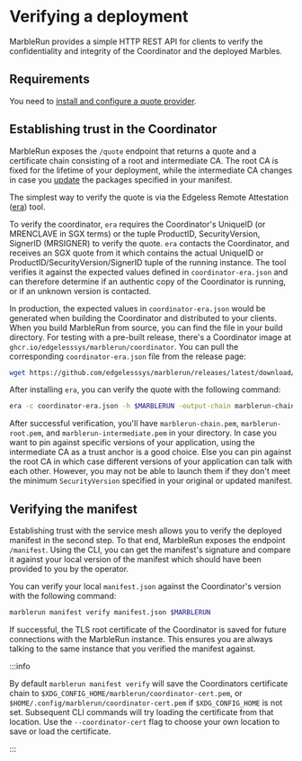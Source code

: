 # Verifying a deployment

MarbleRun provides a simple HTTP REST API for clients to verify the confidentiality and integrity of the Coordinator and the deployed Marbles.

## Requirements

You need to [install and configure a quote provider](../getting-started/installation.md#install-the-marblerun-cli).

## Establishing trust in the Coordinator

MarbleRun exposes the `/quote` endpoint that returns a quote and a certificate chain consisting of a root and intermediate CA. The root CA is fixed for the lifetime of your deployment, while the intermediate CA changes in case you [update](../workflows/update-manifest.md) the packages specified in your manifest.

The simplest way to verify the quote is via the Edgeless Remote Attestation ([era](https://github.com/edgelesssys/era)) tool.

To verify the coordinator, `era` requires the Coordinator's UniqueID (or MRENCLAVE in SGX terms) or the tuple ProductID, SecurityVersion, SignerID (MRSIGNER) to verify the quote. `era` contacts the Coordinator, and receives an SGX quote from it which contains the actual UniqueID or ProductID/SecurityVersion/SignerID tuple of the running instance. The tool verifies it against the expected values defined in `coordinator-era.json` and can therefore determine if an authentic copy of the Coordinator is running, or if an unknown version is contacted.

In production, the expected values in `coordinator-era.json` would be generated when building the Coordinator and distributed to your clients. When you build MarbleRun from source, you can find the file in your build directory.
For testing with a pre-built release, there's a Coordinator image at `ghcr.io/edgelesssys/marblerun/coordinator`.
You can pull the corresponding `coordinator-era.json` file from the release page:

```bash
wget https://github.com/edgelesssys/marblerun/releases/latest/download/coordinator-era.json
```

After installing `era`, you can verify the quote with the following command:

```bash
era -c coordinator-era.json -h $MARBLERUN -output-chain marblerun-chain.pem -output-root marblerun-root.pem -output-intermediate marblerun-intermedite.pem
```

After successful verification, you'll have `marblerun-chain.pem`, `marblerun-root.pem`, and `marblerun-intermediate.pem` in your directory. In case you want to pin against specific versions of your application, using the intermediate CA as a trust anchor is a good choice. Else you can pin against the root CA in which case different versions of your application can talk with each other. However, you may not be able to launch them if they don't meet the minimum `SecurityVersion` specified in your original or updated manifest.

## Verifying the manifest

Establishing trust with the service mesh allows you to verify the deployed manifest in the second step.
To that end, MarbleRun exposes the endpoint `/manifest`.
Using the CLI, you can get the manifest's signature and compare it against your local version of the manifest which should have been provided to you by the operator.

You can verify your local `manifest.json` against the Coordinator's version with the following command:

```bash
marblerun manifest verify manifest.json $MARBLERUN
```

If successful, the TLS root certificate of the Coordinator is saved for future connections with the MarbleRun instance.
This ensures you are always talking to the same instance that you verified the manifest against.

:::info

By default `marblerun manifest verify` will save the Coordinators certificate chain to `$XDG_CONFIG_HOME/marblerun/coordinator-cert.pem`,
or `$HOME/.config/marblerun/coordinator-cert.pem` if `$XDG_CONFIG_HOME` is not set.
Subsequent CLI commands will try loading the certificate from that location.
Use the `--coordinator-cert` flag to choose your own location to save or load the certificate.

:::
